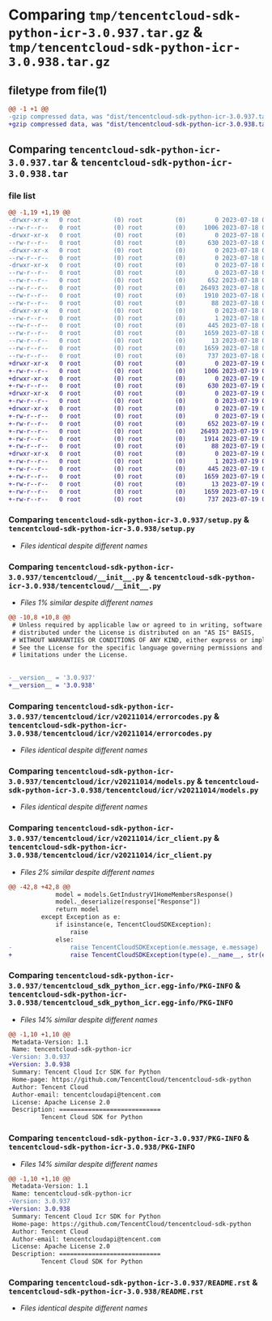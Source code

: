 # Comparing `tmp/tencentcloud-sdk-python-icr-3.0.937.tar.gz` & `tmp/tencentcloud-sdk-python-icr-3.0.938.tar.gz`

## filetype from file(1)

```diff
@@ -1 +1 @@
-gzip compressed data, was "dist/tencentcloud-sdk-python-icr-3.0.937.tar", last modified: Tue Jul 18 00:25:16 2023, max compression
+gzip compressed data, was "dist/tencentcloud-sdk-python-icr-3.0.938.tar", last modified: Wed Jul 19 00:40:37 2023, max compression
```

## Comparing `tencentcloud-sdk-python-icr-3.0.937.tar` & `tencentcloud-sdk-python-icr-3.0.938.tar`

### file list

```diff
@@ -1,19 +1,19 @@
-drwxr-xr-x   0 root         (0) root         (0)        0 2023-07-18 00:25:16.000000 tencentcloud-sdk-python-icr-3.0.937/
--rw-r--r--   0 root         (0) root         (0)     1006 2023-07-18 00:25:16.000000 tencentcloud-sdk-python-icr-3.0.937/setup.py
-drwxr-xr-x   0 root         (0) root         (0)        0 2023-07-18 00:25:16.000000 tencentcloud-sdk-python-icr-3.0.937/tencentcloud/
--rw-r--r--   0 root         (0) root         (0)      630 2023-07-18 00:25:16.000000 tencentcloud-sdk-python-icr-3.0.937/tencentcloud/__init__.py
-drwxr-xr-x   0 root         (0) root         (0)        0 2023-07-18 00:25:16.000000 tencentcloud-sdk-python-icr-3.0.937/tencentcloud/icr/
--rw-r--r--   0 root         (0) root         (0)        0 2023-07-18 00:25:16.000000 tencentcloud-sdk-python-icr-3.0.937/tencentcloud/icr/__init__.py
-drwxr-xr-x   0 root         (0) root         (0)        0 2023-07-18 00:25:16.000000 tencentcloud-sdk-python-icr-3.0.937/tencentcloud/icr/v20211014/
--rw-r--r--   0 root         (0) root         (0)        0 2023-07-18 00:25:16.000000 tencentcloud-sdk-python-icr-3.0.937/tencentcloud/icr/v20211014/__init__.py
--rw-r--r--   0 root         (0) root         (0)      652 2023-07-18 00:25:16.000000 tencentcloud-sdk-python-icr-3.0.937/tencentcloud/icr/v20211014/errorcodes.py
--rw-r--r--   0 root         (0) root         (0)    26493 2023-07-18 00:25:16.000000 tencentcloud-sdk-python-icr-3.0.937/tencentcloud/icr/v20211014/models.py
--rw-r--r--   0 root         (0) root         (0)     1910 2023-07-18 00:25:16.000000 tencentcloud-sdk-python-icr-3.0.937/tencentcloud/icr/v20211014/icr_client.py
--rw-r--r--   0 root         (0) root         (0)       88 2023-07-18 00:25:16.000000 tencentcloud-sdk-python-icr-3.0.937/setup.cfg
-drwxr-xr-x   0 root         (0) root         (0)        0 2023-07-18 00:25:16.000000 tencentcloud-sdk-python-icr-3.0.937/tencentcloud_sdk_python_icr.egg-info/
--rw-r--r--   0 root         (0) root         (0)        1 2023-07-18 00:25:16.000000 tencentcloud-sdk-python-icr-3.0.937/tencentcloud_sdk_python_icr.egg-info/dependency_links.txt
--rw-r--r--   0 root         (0) root         (0)      445 2023-07-18 00:25:16.000000 tencentcloud-sdk-python-icr-3.0.937/tencentcloud_sdk_python_icr.egg-info/SOURCES.txt
--rw-r--r--   0 root         (0) root         (0)     1659 2023-07-18 00:25:16.000000 tencentcloud-sdk-python-icr-3.0.937/tencentcloud_sdk_python_icr.egg-info/PKG-INFO
--rw-r--r--   0 root         (0) root         (0)       13 2023-07-18 00:25:16.000000 tencentcloud-sdk-python-icr-3.0.937/tencentcloud_sdk_python_icr.egg-info/top_level.txt
--rw-r--r--   0 root         (0) root         (0)     1659 2023-07-18 00:25:16.000000 tencentcloud-sdk-python-icr-3.0.937/PKG-INFO
--rw-r--r--   0 root         (0) root         (0)      737 2023-07-18 00:25:16.000000 tencentcloud-sdk-python-icr-3.0.937/README.rst
+drwxr-xr-x   0 root         (0) root         (0)        0 2023-07-19 00:40:37.000000 tencentcloud-sdk-python-icr-3.0.938/
+-rw-r--r--   0 root         (0) root         (0)     1006 2023-07-19 00:40:37.000000 tencentcloud-sdk-python-icr-3.0.938/setup.py
+drwxr-xr-x   0 root         (0) root         (0)        0 2023-07-19 00:40:37.000000 tencentcloud-sdk-python-icr-3.0.938/tencentcloud/
+-rw-r--r--   0 root         (0) root         (0)      630 2023-07-19 00:40:37.000000 tencentcloud-sdk-python-icr-3.0.938/tencentcloud/__init__.py
+drwxr-xr-x   0 root         (0) root         (0)        0 2023-07-19 00:40:37.000000 tencentcloud-sdk-python-icr-3.0.938/tencentcloud/icr/
+-rw-r--r--   0 root         (0) root         (0)        0 2023-07-19 00:40:37.000000 tencentcloud-sdk-python-icr-3.0.938/tencentcloud/icr/__init__.py
+drwxr-xr-x   0 root         (0) root         (0)        0 2023-07-19 00:40:37.000000 tencentcloud-sdk-python-icr-3.0.938/tencentcloud/icr/v20211014/
+-rw-r--r--   0 root         (0) root         (0)        0 2023-07-19 00:40:37.000000 tencentcloud-sdk-python-icr-3.0.938/tencentcloud/icr/v20211014/__init__.py
+-rw-r--r--   0 root         (0) root         (0)      652 2023-07-19 00:40:37.000000 tencentcloud-sdk-python-icr-3.0.938/tencentcloud/icr/v20211014/errorcodes.py
+-rw-r--r--   0 root         (0) root         (0)    26493 2023-07-19 00:40:37.000000 tencentcloud-sdk-python-icr-3.0.938/tencentcloud/icr/v20211014/models.py
+-rw-r--r--   0 root         (0) root         (0)     1914 2023-07-19 00:40:37.000000 tencentcloud-sdk-python-icr-3.0.938/tencentcloud/icr/v20211014/icr_client.py
+-rw-r--r--   0 root         (0) root         (0)       88 2023-07-19 00:40:37.000000 tencentcloud-sdk-python-icr-3.0.938/setup.cfg
+drwxr-xr-x   0 root         (0) root         (0)        0 2023-07-19 00:40:37.000000 tencentcloud-sdk-python-icr-3.0.938/tencentcloud_sdk_python_icr.egg-info/
+-rw-r--r--   0 root         (0) root         (0)        1 2023-07-19 00:40:37.000000 tencentcloud-sdk-python-icr-3.0.938/tencentcloud_sdk_python_icr.egg-info/dependency_links.txt
+-rw-r--r--   0 root         (0) root         (0)      445 2023-07-19 00:40:37.000000 tencentcloud-sdk-python-icr-3.0.938/tencentcloud_sdk_python_icr.egg-info/SOURCES.txt
+-rw-r--r--   0 root         (0) root         (0)     1659 2023-07-19 00:40:37.000000 tencentcloud-sdk-python-icr-3.0.938/tencentcloud_sdk_python_icr.egg-info/PKG-INFO
+-rw-r--r--   0 root         (0) root         (0)       13 2023-07-19 00:40:37.000000 tencentcloud-sdk-python-icr-3.0.938/tencentcloud_sdk_python_icr.egg-info/top_level.txt
+-rw-r--r--   0 root         (0) root         (0)     1659 2023-07-19 00:40:37.000000 tencentcloud-sdk-python-icr-3.0.938/PKG-INFO
+-rw-r--r--   0 root         (0) root         (0)      737 2023-07-19 00:40:37.000000 tencentcloud-sdk-python-icr-3.0.938/README.rst
```

### Comparing `tencentcloud-sdk-python-icr-3.0.937/setup.py` & `tencentcloud-sdk-python-icr-3.0.938/setup.py`

 * *Files identical despite different names*

### Comparing `tencentcloud-sdk-python-icr-3.0.937/tencentcloud/__init__.py` & `tencentcloud-sdk-python-icr-3.0.938/tencentcloud/__init__.py`

 * *Files 1% similar despite different names*

```diff
@@ -10,8 +10,8 @@
 # Unless required by applicable law or agreed to in writing, software
 # distributed under the License is distributed on an "AS IS" BASIS,
 # WITHOUT WARRANTIES OR CONDITIONS OF ANY KIND, either express or implied.
 # See the License for the specific language governing permissions and
 # limitations under the License.
 
 
-__version__ = '3.0.937'
+__version__ = '3.0.938'
```

### Comparing `tencentcloud-sdk-python-icr-3.0.937/tencentcloud/icr/v20211014/errorcodes.py` & `tencentcloud-sdk-python-icr-3.0.938/tencentcloud/icr/v20211014/errorcodes.py`

 * *Files identical despite different names*

### Comparing `tencentcloud-sdk-python-icr-3.0.937/tencentcloud/icr/v20211014/models.py` & `tencentcloud-sdk-python-icr-3.0.938/tencentcloud/icr/v20211014/models.py`

 * *Files identical despite different names*

### Comparing `tencentcloud-sdk-python-icr-3.0.937/tencentcloud/icr/v20211014/icr_client.py` & `tencentcloud-sdk-python-icr-3.0.938/tencentcloud/icr/v20211014/icr_client.py`

 * *Files 2% similar despite different names*

```diff
@@ -42,8 +42,8 @@
             model = models.GetIndustryV1HomeMembersResponse()
             model._deserialize(response["Response"])
             return model
         except Exception as e:
             if isinstance(e, TencentCloudSDKException):
                 raise
             else:
-                raise TencentCloudSDKException(e.message, e.message)
+                raise TencentCloudSDKException(type(e).__name__, str(e))
```

### Comparing `tencentcloud-sdk-python-icr-3.0.937/tencentcloud_sdk_python_icr.egg-info/PKG-INFO` & `tencentcloud-sdk-python-icr-3.0.938/tencentcloud_sdk_python_icr.egg-info/PKG-INFO`

 * *Files 14% similar despite different names*

```diff
@@ -1,10 +1,10 @@
 Metadata-Version: 1.1
 Name: tencentcloud-sdk-python-icr
-Version: 3.0.937
+Version: 3.0.938
 Summary: Tencent Cloud Icr SDK for Python
 Home-page: https://github.com/TencentCloud/tencentcloud-sdk-python
 Author: Tencent Cloud
 Author-email: tencentcloudapi@tencent.com
 License: Apache License 2.0
 Description: ============================
         Tencent Cloud SDK for Python
```

### Comparing `tencentcloud-sdk-python-icr-3.0.937/PKG-INFO` & `tencentcloud-sdk-python-icr-3.0.938/PKG-INFO`

 * *Files 14% similar despite different names*

```diff
@@ -1,10 +1,10 @@
 Metadata-Version: 1.1
 Name: tencentcloud-sdk-python-icr
-Version: 3.0.937
+Version: 3.0.938
 Summary: Tencent Cloud Icr SDK for Python
 Home-page: https://github.com/TencentCloud/tencentcloud-sdk-python
 Author: Tencent Cloud
 Author-email: tencentcloudapi@tencent.com
 License: Apache License 2.0
 Description: ============================
         Tencent Cloud SDK for Python
```

### Comparing `tencentcloud-sdk-python-icr-3.0.937/README.rst` & `tencentcloud-sdk-python-icr-3.0.938/README.rst`

 * *Files identical despite different names*

